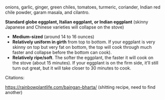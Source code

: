 onions, garlic, ginger, green chiles, tomatoes, turmeric, coriander, Indian red chile powder, garam masala, and cilantro.

**Standard globe eggplant, Italian eggplant, or Indian eggplant** (skinny Japanese and Chinese varieties will collapse on the stove)

- **Medium-sized** (around 14 to 16 ounces)
- **Relatively uniform in girth** from top to bottom. If your eggplant is very skinny on top but very fat on bottom, the top will cook through much faster and collapse before the bottom can cook).
- **Relatively ripe/soft**. The softer the eggplant, the faster it will cook on the stove (about 15 minutes). If your eggplant is on the firm side, it’ll still turn out great, but it will take closer to 30 minutes to cook.




Citations:

https://rainbowplantlife.com/baingan-bharta/  (shitting recipe, need to find another)

